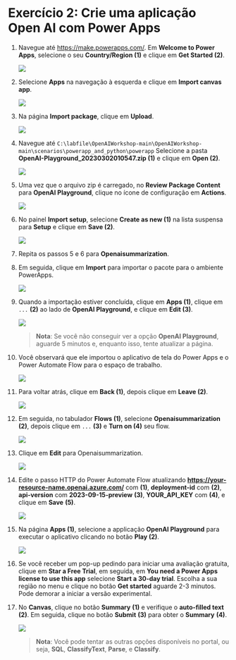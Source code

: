 # Exercício 2: Crie uma aplicação Open AI com Power Apps

1. Navegue até https://make.powerapps.com/. Em **Welcome to Power Apps**, selecione o seu **Country/Region (1)** e clique em **Get Started (2)**. 

   ![](./images/welcome-1.png)
     
2. Selecione **Apps** na navegação à esquerda e clique em **Import canvas app**. 

    ![](./images/powerapps-import.png)

3. Na página **Import package**, clique em **Upload**.

    ![](./images/upload-importpackage.png)

4. Navegue até `C:\labfile\OpenAIWorkshop-main\OpenAIWorkshop-main\scenarios\powerapp_and_python\powerapp` Selecione a pasta  **OpenAI-Playground_20230302010547.zip (1)** e clique em **Open (2)**.

     ![](./images/openai-play.png)

5. Uma vez que o arquivo zip é carregado, no **Review Package Content** para **OpenAI Playground**, clique no ícone de configuração em **Actions**.

     ![](./images/review-package-content.png)

6. No painel **Import setup**, selecione **Create as new (1)** na lista suspensa para **Setup** e clique em **Save (2)**.

      ![](./images/import-setup-1.png)

7. Repita os passos 5 e 6 para **Openaisummarization**.

8. Em seguida, clique em **Import** para importar o pacote para o ambiente PowerApps.

   ![](./images/import-openai-package.png)

9. Quando a importação estiver concluída, clique em **Apps (1)**, clique em `...` **(2)** ao lado de **OpenAI Playground**, e clique em **Edit (3)**.

      ![](./images/powerapps-apps-edit.png)

   >**Nota**: Se você não conseguir ver a opção **OpenAI Playground**, aguarde 5 minutos e, enquanto isso, tente atualizar a página.

10. Você observará que ele importou o aplicativo de tela do Power Apps e o Power Automate Flow para o espaço de trabalho.

      ![](./images/powerapps-apps-view.png)

11. Para voltar atrás, clique em **Back (1)**, depois clique em **Leave (2)**.

      ![](./images/powerapps-apps-exit.png)

12. Em seguida, no tabulador **Flows (1)**, selecione **Openaisummarization (2)**, depois clique em `...` **(3)** e **Turn on (4)** seu flow.

      ![](./images/flow-on.png)

13. Clique em **Edit** para Openaisummarization.

      ![](./images/flow-edit.png)

14. Edite o passo HTTP do Power Automate Flow atualizando **https://your-resource-name.openai.azure.com/** com **<inject key="OpenAIEndpoint" enableCopy="true"/>** **(1)**, **deployment-id** com **<inject key="openaimodulename" enableCopy="true"/>** **(2)**, **api-version** com **2023-09-15-preview** **(3)**, **YOUR_API_KEY** com **<inject key="OpenAIKey" enableCopy="true"/>** **(4)**, e clique em **Save** **(5)**.

      ![](./images/update-values.png)
   
15. Na página **Apps (1)**, selecione a applicação **OpenAI Playground** para executar o aplicativo clicando no botão **Play (2)**.

     ![](./images/canves-play.png)

16. Se você receber um pop-up pedindo para iniciar uma avaliação gratuita, clique em **Star a Free Trial**, em seguida, em **You need a Power Apps license to use this app** selecione **Start a 30-day trial**. Escolha a sua região no menu e clique no botão **Get started** aguarde 2-3 minutos. Pode demorar a iniciar a versão experimental.
    
17. No **Canvas**, clique no botão **Summary** **(1)** e verifique o **auto-filled text** **(2)**. Em seguida, clique no botão **Submit** **(3)** para obter o **Summary** **(4)**.

     ![](./images/canves-output.png)

    > **Nota**: Você pode tentar as outras opções disponíveis no portal, ou seja, **SQL**, **ClassifyText**, **Parse**, e **Classify**.
